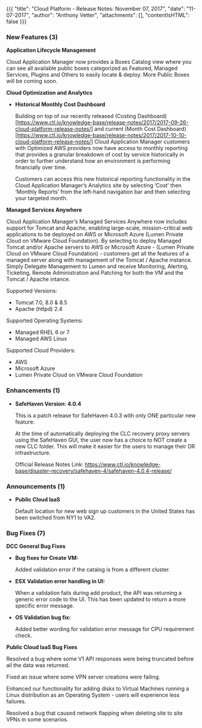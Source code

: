 {{{
"title": "Cloud Platform - Release Notes: November 07, 2017",
"date": "11-07-2017",
"author": "Anthony Vetter",
"attachments": [],
"contentIsHTML": false
}}}

### New Features (3)

__Application Lifecycle Management__

   Cloud Application Manager now provides a Boxes Catalog view where you can see all available public boxes categorized as Featured, Managed Services, Plugins and Others to easily locate & deploy. More Public Boxes will be coming soon.

__Cloud Optimization and Analytics__

* __Historical Monthly Cost Dashboard__

   Building on top of our recently released (Costing Dashboard)[https://www.ctl.io/knowledge-base/release-notes/2017/2017-09-26-cloud-platform-release-notes/] and current (Month Cost Dashboard)[https://www.ctl.io/knowledge-base/release-notes/2017/2017-10-10-cloud-platform-release-notes/] Cloud Application Manager customers with Optimized AWS providers now have access to monthly reporting that provides a granular breakdown of cost by service historically in order to further understand how an environment is performing financially over time.

   Customers can access this new historical reporting functionality in the Cloud Application Manager’s Analytics site by selecting ‘Cost’ then ‘Monthly Reports’ from the left-hand navigation bar and then selecting your targeted month.

__Managed Services Anywhere__

   Cloud Application Manager’s Managed Services Anywhere now includes support for Tomcat and Apache, enabling large-scale, mission-critical web applications to be deployed on AWS or Microsoft Azure (Lumen Private Cloud on VMware Cloud Foundation). By selecting to deploy Managed Tomcat and/or Apache servers to AWS or Microsoft Azure - (Lumen Private Cloud on VMware Cloud Foundation) - customers get all the features of a managed server along with management of the Tomcat / Apache instance. Simply Delegate Management to Lumen and receive Monitoring, Alerting, Ticketing, Remote Administration and Patching for both the VM and the Tomcat / Apache intance.

Supported Versions:
* Tomcat 7.0, 8.0 & 8.5
* Apache (httpd) 2.4

Supported Operating Systems:
* Managed RHEL 6 or 7
* Managed AWS Linux

Supported Cloud Providers:
* AWS
* Microsoft Azure
* Lumen Private Cloud on VMware Cloud Foundation

### Enhancements (1)

* __SafeHaven Version: 4.0.4__

   This is a patch release for SafeHaven 4.0.3 with only ONE particular new feature:

   At the time of automatically deploying the CLC recovery proxy servers using the SafeHaven GUI, the user now has a choice to NOT create a new CLC folder. This will make it easier for the users to manage their DR infrastructure.

   Official Release Notes Link: https://www.ctl.io/knowledge-base/disaster-recovery/safehaven-4/safehaven-4.0.4-release/

### Announcements (1)

* __Public Cloud IaaS__

  Default location for new web sign up customers in the United States has been switched from NY1 to VA2.

### Bug Fixes (7)

__DCC General Bug Fixes__

* __Bug fixes for Create VM:__

   Added validation error if the catalog is from a different cluster.

* __ESX Validation error handling in UI:__

   When a validation fails during add product, the API was returning a generic error code to the UI. This has been updated to return a more specific error message.

* __OS Validation bug fix:__

   Added better wording for validation error message for CPU requirement check.

__Public Cloud IaaS Bug Fixes__

Resolved a bug where some V1 API responses were being truncated before all the data was returned.

Fixed an issue where some VPN server creations were failing.

Enhanced our functionality for adding disks to Virtual Machines running a Linux distribution as an Operating System - users will experience less failures.

Resolved a bug that caused network flapping when deleting site to site VPNs in some scenarios.
